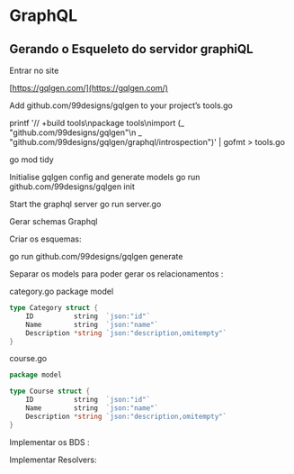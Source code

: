# GraphQL

## Gerando o Esqueleto do servidor graphiQL

Entrar no site


[https://gqlgen.com/](https://gqlgen.com/)

Add github.com/99designs/gqlgen to your project’s tools.go 

printf '// +build tools\npackage tools\nimport (_ "github.com/99designs/gqlgen"\n _ "github.com/99designs/gqlgen/graphql/introspection")' | gofmt > tools.go 

go mod tidy 	

Initialise gqlgen config and generate models
go run github.com/99designs/gqlgen init

Start the graphql server
go run server.go


Gerar schemas Graphql


Criar os esquemas:

go run github.com/99designs/gqlgen generate

Separar os models para poder gerar os relacionamentos :


category.go
package model
```go
type Category struct {
    ID          string  `json:"id"`
    Name        string  `json:"name"`
    Description *string `json:"description,omitempty"`
}
```


course.go
```go
package model

type Course struct {
    ID          string  `json:"id"`
    Name        string  `json:"name"`
    Description *string `json:"description,omitempty"`
}
```

Implementar os BDS :

Implementar Resolvers:
